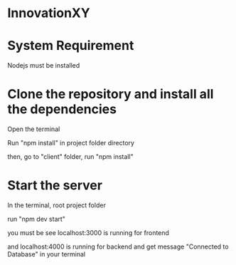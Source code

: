 # InnovationXY

# System Requirement
  Nodejs must be installed
  
  
# Clone the repository and install all the dependencies
  Open the terminal
  
  Run "npm install" in project folder directory
  
  then, go to "client" folder, run "npm install"
  
# Start the server
  In the terminal, root project folder
  
  run "npm dev start"
  
  you must be see localhost:3000 is running for frontend
  
  and localhost:4000 is running for backend and get message "Connected to Database" in your terminal
